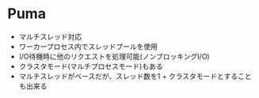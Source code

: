 # Puma

* マルチスレッド対応
* ワーカープロセス内でスレッドプールを使用
* I/O待機時に他のリクエストを処理可能(ノンブロッキングI/O)
* クラスタモード(マルチプロセスモード)もある
* マルチスレッドがベースだが、スレッド数を1 + クラスタモードとすることも出来る
